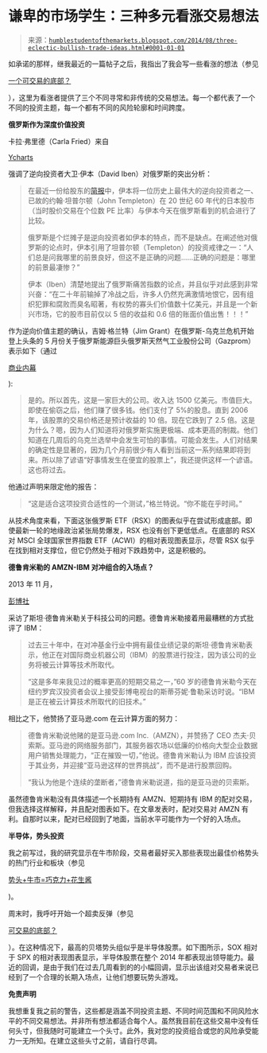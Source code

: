 <!--yml

分类：未分类

日期：2024-05-18 03:35:16

-->

# 谦卑的市场学生：三种多元看涨交易想法

> 来源：[`humblestudentofthemarkets.blogspot.com/2014/08/three-eclectic-bullish-trade-ideas.html#0001-01-01`](https://humblestudentofthemarkets.blogspot.com/2014/08/three-eclectic-bullish-trade-ideas.html#0001-01-01)

如承诺的那样，继我最近的一篇帖子之后，我指出了我会写一些看涨的想法（参见

[一个可交易的底部？](http://humblestudentofthemarkets.blogspot.com/2014/08/a-tradable-bottom.html)

），这里为看涨者提供了三个不同寻常和非传统的交易想法。每一个都代表了一个不同的投资主题，每一个都有不同的风险轮廓和时间跨度。

**俄罗斯作为深度价值投资**

卡拉·弗里德（Carla Fried）来自

[Ycharts](http://ycharts.com/analysis/story/market_beater_and_supercontrarian_david_iben_on_russian_stocks)

强调了逆向投资者大卫·伊本（David Iben）对俄罗斯的突出分析：

> 在最近一份给股东的[简报](http://kopernikglobal.com/sites/default/files/THE%20SADDLE%20RIDGE%20HOARD.pdf)中，伊本将一位历史上最伟大的逆向投资者之一、已故的约翰·坦普尔顿（John Templeton）在 20 世纪 60 年代的日本股市（当时股价交易在个位数 PE 比率）与伊本今天在俄罗斯看到的机会进行了比较。
> 
> 俄罗斯是个烂摊子是逆向投资者如伊本的特点，而不是缺点。在阐述他对俄罗斯的论点时，伊本引用了坦普尔顿（Templeton）的投资戒律之一：“人们总是问我哪里的前景良好，但这不是正确的问题……正确的问题是：哪里的前景最凄惨？”
> 
> 伊本（Iben）清楚地提出了俄罗斯痛苦指数的论点，并且似乎对此感到非常兴奋：“在二十年前输掉了冷战之后，许多人仍然充满激情地恨它，因有组织犯罪和腐败而臭名昭著，有权势的寡头们价值数十亿美元，并且是一个新兴市场，它的股市目前仅以 5 倍的收益和 0.6 倍的账面价值出售！！！”

作为逆向价值主题的确认，吉姆·格兰特（Jim Grant）在俄罗斯-乌克兰危机开始登上头条的 5 月份关于俄罗斯能源巨头俄罗斯天然气工业股份公司（Gazprom）表示如下（通过

[商业内幕](http://www.businessinsider.com/jim-grant-makes-bull-case-for-gazprom-2014-5)

):

> 是的。所以首先，这是一家巨大的公司。收入达 1500 亿美元。市值巨大。即使在偷窃之后，他们赚了很多钱。他们支付了 5%的股息。直到 2006 年，该股票的交易价格还是预计收益的 10 倍。现在它跌到了 2.5 倍。这是为什么？嗯，因为人们知道将对俄罗斯实施更极端、成本更高的制裁。他们知道在几周后的乌克兰选举中会发生可怕的事情。可能会发生。人们对结果的确定性是显著的，因为几个月前很少有人看到当前这一系列结果即将到来。所以除了谚语“好事情发生在便宜的股票上”，我还提供这样一个谚语。这也将过去。

他通过声明来限定他的报告：

> “这是适合这项投资合适性的一个测试，”格兰特说。“你不能在乎时间。”

从技术角度来看，下面这张俄罗斯 ETF（RSX）的图表似乎在尝试形成底部。即使最新一轮的地缘政治紧张局势爆发，RSX 也没有创下更低低点。在底部的 RSX 对 MSCI 全球国家世界指数 ETF（ACWI）的相对表现图表显示，尽管 RSX 似乎在找到相对支撑位，但它仍然处于相对下跌趋势中，这是积极的。

**德鲁肯米勒的 AMZN-IBM 对冲组合的入场点？**

2013 年 11 月，

[彭博社](http://www.businessweek.com/news/2013-11-22/druckenmiller-shorting-ibm-in-bet-cloud-computing-to-replace-it)

采访了斯坦·德鲁肯米勒关于科技公司的问题。德鲁肯米勒接着用最糟糕的方式批评了 IBM：

> 过去三十年中，在对冲基金行业中拥有最佳业绩记录的斯坦·德鲁肯米勒表示，他正在对国际商业机器公司（IBM）的股票进行投注，因为该公司的业务将被云计算等技术所取代。
> 
> “这是多年来我见过的概率更高的短期交易之一，”60 岁的德鲁肯米勒今天在纽约罗宾汉投资者会议上接受彭博电视台的斯蒂芬妮·鲁勒采访时说。“IBM 是正在被云计算技术所取代的旧技术。”

相比之下，他赞扬了亚马逊.com 在云计算方面的努力：

> 德鲁肯米勒说他赌的是亚马逊.com Inc.（AMZN），并赞扬了 CEO 杰夫·贝索斯。亚马逊的网络服务部门，其服务器农场以低廉的价格向大型企业数据用户销售处理能力，“正在摧毁一切，”他说。德鲁肯米勒认为 IBM 应该投资于其业务，并迎接“亚马逊这样的世界挑战”，而不是进行股票回购。
> 
> “我认为他是个连续的垄断者，”德鲁肯米勒说道，指的是亚马逊的贝索斯。

虽然德鲁肯米勒没有具体描述一个长期持有 AMZN、短期持有 IBM 的配对交易，但我选择这样解释，并且配对图表如下。在文章发表时，配对交易对 AMZN 有利。自那时以来，配对已经回到了地面，当前水平可能作为一个好的入场点。

**半导体，势头投资**

我之前写过，我的研究显示在牛市阶段，交易者最好买入那些表现出最佳价格势头的热门行业和板块（参见

[势头+牛市=巧克力+花生酱](http://humblestudentofthemarkets.blogspot.com/2012/09/momentum-bull-market-chocolate-peanut.html)

)。

周末时，我呼吁开始一个超卖反弹（参见

[可交易的底部？](http://humblestudentofthemarkets.blogspot.com/2014/08/a-tradable-bottom.html)

）。在这种情况下，最高的贝塔势头组似乎是半导体股票。如下图所示，SOX 相对于 SPX 的相对表现图表显示，半导体股票在整个 2014 年都表现出领导能力。最近的回调，是由于我们在过去几周看到的的小幅回调，显示出该组对交易者来说已经到了一个合理的长期入场点，让他们想要玩势头游戏。

**免责声明**

我想重复我之前的警告，这些都是涵盖不同投资主题、不同时间范围和不同风险水平的不同交易想法。并非所有想法都适合每个人。虽然我目前在这些交易中没有任何头寸，但我随时可能建立一个头寸。此外，我对您的投资组合或您的风险承受能力一无所知。在建立这些头寸之前，请自行尽调。
